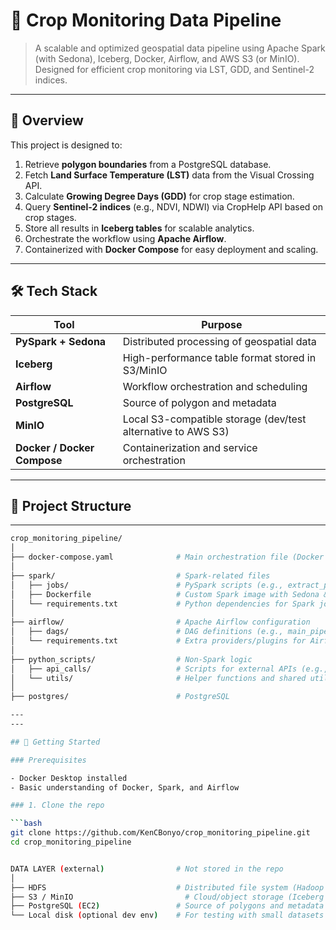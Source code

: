 # 🌾 Crop Monitoring Data Pipeline

> A scalable and optimized geospatial data pipeline using Apache Spark (with Sedona), Iceberg, Docker, Airflow, and AWS S3 (or MinIO). Designed for efficient crop monitoring via LST, GDD, and Sentinel-2 indices.

---

## 🧩 Overview

This project is designed to:

1. Retrieve **polygon boundaries** from a PostgreSQL database.
2. Fetch **Land Surface Temperature (LST)** data from the Visual Crossing API.
3. Calculate **Growing Degree Days (GDD)** for crop stage estimation.
4. Query **Sentinel-2 indices** (e.g., NDVI, NDWI) via CropHelp API based on crop stages.
5. Store all results in **Iceberg tables** for scalable analytics.
6. Orchestrate the workflow using **Apache Airflow**.
7. Containerized with **Docker Compose** for easy deployment and scaling.

---

## 🛠️ Tech Stack

| Tool | Purpose |
|------|---------|
| **PySpark + Sedona** | Distributed processing of geospatial data |
| **Iceberg** | High-performance table format stored in S3/MinIO |
| **Airflow** | Workflow orchestration and scheduling |
| **PostgreSQL** | Source of polygon and metadata |
| **MinIO** | Local S3-compatible storage (dev/test alternative to AWS S3) |
| **Docker / Docker Compose** | Containerization and service orchestration |

---

## 📁 Project Structure
---
```bash
crop_monitoring_pipeline/
│
├── docker-compose.yaml              # Main orchestration file (Docker services)
│
├── spark/                           # Spark-related files
│   ├── jobs/                        # PySpark scripts (e.g., extract_polygons.py)
│   ├── Dockerfile                   # Custom Spark image with Sedona & Iceberg
│   └── requirements.txt             # Python dependencies for Spark jobs
│
├── airflow/                         # Apache Airflow configuration
│   ├── dags/                        # DAG definitions (e.g., main_pipeline_dag.py)
│   └── requirements.txt             # Extra providers/plugins for Airflow (e.g., Postgres, HTTP)
│
├── python_scripts/                  # Non-Spark logic
│   ├── api_calls/                   # Scripts for external APIs (e.g., Visual Crossing, CropHelp)
│   └── utils/                       # Helper functions and shared utilities
│
├── postgres/                        # PostgreSQL

---
---

## 🚀 Getting Started

### Prerequisites

- Docker Desktop installed
- Basic understanding of Docker, Spark, and Airflow

### 1. Clone the repo

```bash
git clone https://github.com/KenCBonyo/crop_monitoring_pipeline.git
cd crop_monitoring_pipeline


DATA LAYER (external)                # Not stored in the repo
│
├── HDFS                             # Distributed file system (Hadoop cluster)
├── S3 / MinIO                         # Cloud/object storage (Iceberg tables, Parquet files)
├── PostgreSQL (EC2)                 # Source of polygons and metadata
└── Local disk (optional dev env)    # For testing with small datasets
